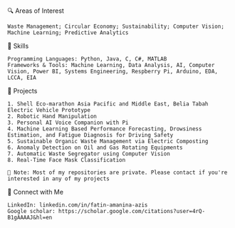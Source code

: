   🔍 Areas of Interest
    
    Waste Management; Circular Economy; Sustainability; Computer Vision; Machine Learning; Predictive Analytics
  
  🔧 Skills
    
    Programming Languages: Python, Java, C, C#, MATLAB
    Frameworks & Tools: Machine Learning, Data Analysis, AI, Computer Vision, Power BI, Systems Engineering, Respberry Pi, Arduino, EDA, LCCA, EIA
  
  📂 Projects
    
    1. Shell Eco-marathon Asia Pacific and Middle East, Belia Tabah Electric Vehicle Prototype
    2. Robotic Hand Manipulation
    3. Personal AI Voice Companion with Pi
    4. Machine Learning Based Performance Forecasting, Drowsiness Estimation, and Fatigue Diagnosis for Driving Safety
    5. Sustainable Organic Waste Management via Electric Composting
    6. Anomaly Detection on Oil and Gas Rotating Equipments
    7. Automatic Waste Segregator using Computer Vision
    8. Real-Time Face Mask Classification
    
    📝 Note: Most of my repositories are private. Please contact if you're interested in any of my projects
  
  📱 Connect with Me
    
    LinkedIn: linkedin.com/in/fatin-amanina-azis
    Google scholar: https://scholar.google.com/citations?user=4rQ-B1gAAAAJ&hl=en
